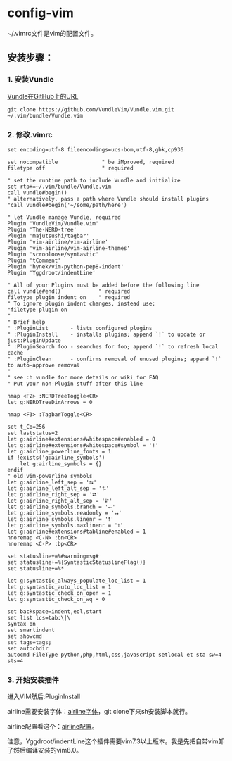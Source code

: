 # config-vim
~/.vimrc文件是vim的配置文件。
## 安装步骤：
### 1. 安装Vundle

[Vundle在GitHub上的URL](https://github.com/VundleVim/Vundle.vim)

`git clone https://github.com/VundleVim/Vundle.vim.git ~/.vim/bundle/Vundle.vim`

### 2. 修改.vimrc

```vim
set encoding=utf-8 fileencodings=ucs-bom,utf-8,gbk,cp936

set nocompatible              " be iMproved, required
filetype off                  " required

" set the runtime path to include Vundle and initialize
set rtp+=~/.vim/bundle/Vundle.vim
call vundle#begin()
" alternatively, pass a path where Vundle should install plugins
"call vundle#begin('~/some/path/here')

" let Vundle manage Vundle, required
Plugin 'VundleVim/Vundle.vim'
Plugin 'The-NERD-tree'
Plugin 'majutsushi/tagbar'
Plugin 'vim-airline/vim-airline'
Plugin 'vim-airline/vim-airline-themes'
Plugin 'scrooloose/syntastic'
Plugin 'tComment'
Plugin 'hynek/vim-python-pep8-indent'
Plugin 'Yggdroot/indentLine'

" All of your Plugins must be added before the following line
call vundle#end()            " required
filetype plugin indent on    " required
" To ignore plugin indent changes, instead use:
"filetype plugin on
"
" Brief help
" :PluginList       - lists configured plugins
" :PluginInstall    - installs plugins; append `!` to update or just:PluginUpdate
" :PluginSearch foo - searches for foo; append `!` to refresh local cache
" :PluginClean      - confirms removal of unused plugins; append `!` to auto-approve removal
"
" see :h vundle for more details or wiki for FAQ
" Put your non-Plugin stuff after this line

nmap <F2> :NERDTreeToggle<CR>
let g:NERDTreeDirArrows = 0

nmap <F3> :TagbarToggle<CR>

set t_Co=256
set laststatus=2
let g:airline#extensions#whitespace#enabled = 0
let g:airline#extensions#whitespace#symbol = '!'
let g:airline_powerline_fonts = 1
if !exists('g:airline_symbols')
	let g:airline_symbols = {}
endif
" old vim-powerline symbols
let g:airline_left_sep = '⮀'
let g:airline_left_alt_sep = '⮁'
let g:airline_right_sep = '⮂'
let g:airline_right_alt_sep = '⮃'
let g:airline_symbols.branch = '⭠'
let g:airline_symbols.readonly = '⭤'
let g:airline_symbols.linenr = '⭡'
let g:airline_symbols.maxlinenr = '⭡'
let g:airline#extensions#tabline#enabled = 1
nnoremap <C-N> :bn<CR>
nnoremap <C-P> :bp<CR>

set statusline+=%#warningmsg#
set statusline+=%{SyntasticStatuslineFlag()}
set statusline+=%*

let g:syntastic_always_populate_loc_list = 1
let g:syntastic_auto_loc_list = 1
let g:syntastic_check_on_open = 1
let g:syntastic_check_on_wq = 0

set backspace=indent,eol,start
set list lcs=tab:\|\ 
syntax on
set smartindent
set showcmd
set tags=tags;
set autochdir
autocmd FileType python,php,html,css,javascript setlocal et sta sw=4 sts=4
```
### 3. 开始安装插件

进入VIM然后:PluginInstall

airline需要安装字体：[airline字体](https://github.com/powerline/fonts)，git clone下来sh安装脚本就行。

airline配置看这个：[airline配置](http://note.youdao.com/noteshare?id=23a98148642a7b994ae53e22b515019c&sub=465EE16A802E45F9B0B6D6CA79CE37EC)。

注意，Yggdroot/indentLine这个插件需要vim7.3以上版本。我是先把自带vim卸了然后编译安装的vim8.0。
